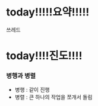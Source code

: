 # today!!!!!요약!!!!!

쓰레드

# today!!!!진도!!!!

### 병행과 병렬
- 병행 : 같이 진행
- 병렬 : 큰 하나의 작업을 쪼개서 돌림
<!--stackedit_data:
eyJoaXN0b3J5IjpbLTM5NjI0OTg5MCwxODc3NDE0M119
-->